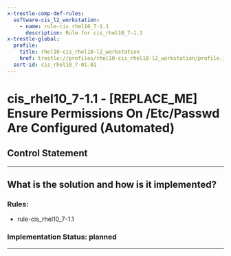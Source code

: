 ```yaml
---
x-trestle-comp-def-rules:
  software-cis_l2_workstation:
    - name: rule-cis_rhel10_7-1.1
      description: Rule for cis_rhel10_7-1.1
x-trestle-global:
  profile:
    title: rhel10-cis_rhel10-l2_workstation
    href: trestle://profiles/rhel10-cis_rhel10-l2_workstation/profile.json
  sort-id: cis_rhel10_7-01.01
---
```


# cis_rhel10_7-1.1 - \[REPLACE_ME\] Ensure Permissions On /Etc/Passwd Are Configured (Automated)

## Control Statement

______________________________________________________________________

## What is the solution and how is it implemented?

<!-- For implementation status enter one of: implemented, partial, planned, alternative, not-applicable -->

<!-- Note that the list of rules under ### Rules: is read-only and changes will not be captured after assembly to JSON -->

<!-- Add control implementation description here for control: cis_rhel10_7-1.1 -->

### Rules:

  - rule-cis_rhel10_7-1.1

### Implementation Status: planned

______________________________________________________________________
